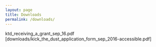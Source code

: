 ```yaml
---
layout: page
title: Downloads
permalink: /downloads/
---
```


ktd_receiving_a_grant_sep_16.pdf [downloads/kick_the_dust_application_form_sep_2016-accessible.pdf]
